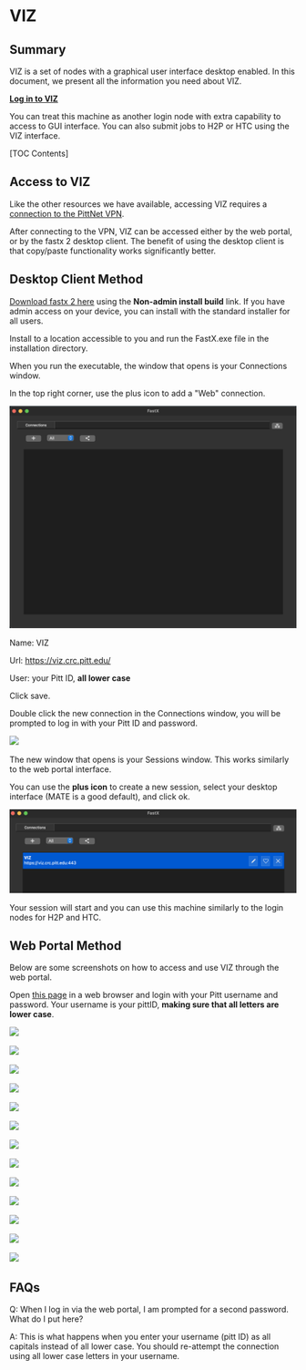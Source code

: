 # **VIZ**

## **Summary**

VIZ is a set of nodes with a graphical user interface desktop enabled. In this document, we present all the information you need about VIZ.

[**Log in to VIZ**](https://viz.crc.pitt.edu)

You can treat this machine as another login node with extra capability to access to GUI interface. You can also submit jobs to H2P or HTC using the VIZ interface.

\[TOC Contents\]

## **Access to VIZ**

Like the other resources we have available, accessing VIZ requires a [connection to the PittNet VPN](https://crc.pitt.edu/user-support/resource-documentation/vpn-and-accessing-clusters).

After connecting to the VPN, VIZ can be accessed either by the web portal, or by the fastx 2 desktop client. The benefit of using the desktop client is that copy/paste functionality works significantly better.

## **Desktop Client Method**

[Download fastx 2 here](https://www.starnet.com/fastx/current-client?version=2.4.12) using the **Non-admin install build** link. If you have admin access on your device, you can install with the standard installer for all users.

Install to a location accessible to you and run the FastX.exe file in the installation directory.

When you run the executable, the window that opens is your Connections window.

In the top right corner, use the plus icon to add a "Web" connection.

![](../_assets/img/web-portals/VizFastXDesktop_1.png)

Name: VIZ

Url: https://viz.crc.pitt.edu/

User: your Pitt ID, **all lower case**

Click save.

Double click the new connection in the Connections window, you will be prompted to log in with your Pitt ID and password.

![](../_assets/img/web-portals/VizFastXDesktop__2.png)

The new window that opens is your Sessions window. This works similarly to the web portal interface.

You can use the **plus icon** to create a new session, select your desktop interface (MATE is a good default), and click ok.

![](../_assets/img/web-portals/VizFastXDesktop_3.png)

Your session will start and you can use this machine similarly to the login nodes for H2P and HTC.

## **Web Portal Method**

Below are some screenshots on how to access and use VIZ through the web portal.

Open [this page](https://viz.crc.pitt.edu/) in a web browser and login with your Pitt username and password. Your username is your pittID, **making sure that all letters are lower case**.

![](../_assets/img/web-portals/viz1.jpeg)

![](../_assets/img/web-portals/viz2.jpeg)

![](../_assets/img/web-portals/viz3.jpeg)

![](../_assets/img/web-portals/viz4.jpeg)

![](../_assets/img/web-portals/viz5.jpeg)

![](../_assets/img/web-portals/viz6.jpeg)

![](../_assets/img/web-portals/viz7.jpeg)

![](../_assets/img/web-portals/viz8.jpeg)

![](../_assets/img/web-portals/viz9.jpeg)

![](../_assets/img/web-portals/viz11.jpeg)

![](../_assets/img/web-portals/viz12.jpeg)

![](../_assets/img/web-portals/viz13.jpeg)

![](../_assets/img/web-portals/viz14.jpeg)

FAQs
----

Q: When I log in via the web portal, I am prompted for a second password. What do I put here?

A: This is what happens when you enter your username (pitt ID) as all capitals instead of all lower case. You should re-attempt the connection using all lower case letters in your username.

